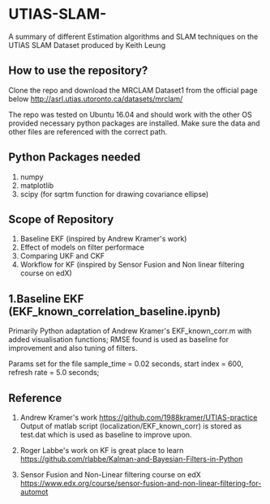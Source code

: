 # UTIAS-SLAM-
A summary of different Estimation algorithms and SLAM techniques on the UTIAS SLAM Dataset produced by Keith Leung


How to use the repository?
--------------------------

Clone the repo and download the MRCLAM Dataset1 from the official page below
http://asrl.utias.utoronto.ca/datasets/mrclam/

The repo was tested on Ubuntu 16.04 and should work with the other OS provided necessary python packages are installed.
Make sure the data and other files are referenced with the correct path.


Python Packages needed
----------------------
1. numpy
2. matplotlib
3. scipy (for sqrtm function for drawing covariance ellipse)


Scope of Repository
-------------------

1. Baseline EKF (inspired by Andrew Kramer's work)
2. Effect of models on filter performace
3. Comparing UKF and CKF
4. Workflow for KF (inspired by Sensor Fusion and Non linear filtering course on edX)



1.Baseline EKF (EKF_known_correlation_baseline.ipynb)
---------------------------------------
Primarily Python adaptation of Andrew Kramer's EKF_known_corr.m with added visualisation functions;
RMSE found is used as baseline for improvement and also tuning of filters.

Params set for the file
sample_time = 0.02 seconds, start index = 600, refresh rate = 5.0 seconds;



Reference
----------

1. Andrew Kramer's work
https://github.com/1988kramer/UTIAS-practice
Output of matlab script (localization/EKF_known_corr) is stored as test.dat which is used as baseline to improve upon.

2. Roger Labbe's work on KF is great place to learn 
https://github.com/rlabbe/Kalman-and-Bayesian-Filters-in-Python


3. Sensor Fusion and Non-Linear filtering course on edX
https://www.edx.org/course/sensor-fusion-and-non-linear-filtering-for-automot

